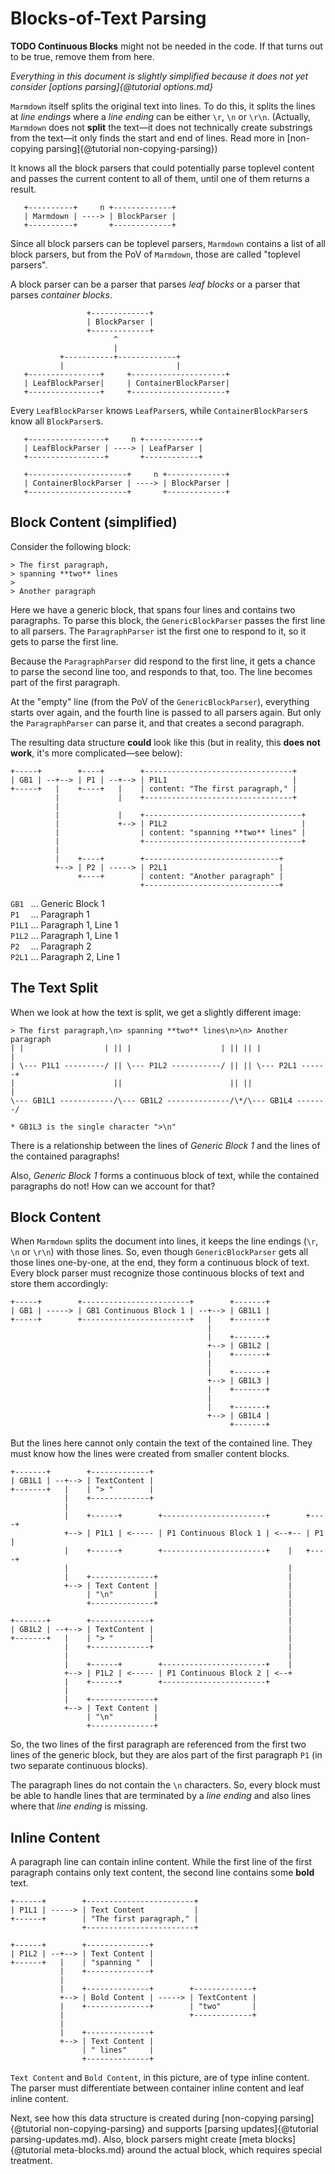 # Blocks-of-Text Parsing

**TODO Continuous Blocks** might not be needed in the code. If that turns out
to be true, remove them from here.

_Everything in this document is slightly simplified because it does not yet consider [options parsing]{@tutorial options.md}_

`Marmdown` itself splits the original text into lines. To do this, it splits
the lines at _line endings_ where a _line ending_ can be either `\r`, `\n`
or `\r\n`. (Actually, `Marmdown` does not **split** the text&mdash;it does
not technically create substrings from the text&mdash;it only finds the start
and end of lines. Read more in [non-copying parsing]{@tutorial non-copying-parsing})

It knows all the block parsers that could potentially parse toplevel content
and passes the current content to all of them, until one of them returns a result.

```
   +----------+     n +-------------+
   | Marmdown | ----> | BlockParser |
   +----------+       +-------------+
```

Since all block parsers can be toplevel parsers, `Marmdown` contains a list of
all block parsers, but from the PoV of `Marmdown`, those are called "toplevel
parsers".

A block parser can be a parser that parses _leaf blocks_ or a parser that parses
_container blocks_.

```
                 +-------------+
                 | BlockParser |
                 +-------------+
                       ^
                       |
           +-----------+-------------+
           |                         |
   +----------------+     +---------------------+
   | LeafBlockParser|     | ContainerBlockParser|
   +----------------+     +---------------------+
```

Every `LeafBlockParser` knows `LeafParser`s, while `ContainerBlockParser`s know
all `BlockParser`s.

```
   +-----------------+     n +------------+
   | LeafBlockParser | ----> | LeafParser |
   +-----------------+       +------------+

   +----------------------+     n +-------------+
   | ContainerBlockParser | ----> | BlockParser |
   +----------------------+       +-------------+
```

## Block Content (simplified)

Consider the following block:

```
> The first paragraph,
> spanning **two** lines
>
> Another paragraph
```

Here we have a generic block, that spans four lines and contains two paragraphs.
To parse this block, the `GenericBlockParser` passes the first line to all parsers.
The `ParagraphParser` ist the first one to respond to it, so it gets to parse the
first line.

Because the `ParagraphParser` did respond to the first line, it gets a chance to
parse the second line too, and responds to that, too. The line becomes part of the
first paragraph.

At the "empty" line (from the PoV of the `GenericBlockParser`), everything starts
over again, and the fourth line is passed to all parsers again. But only the
`ParagraphParser` can parse it, and that creates a second paragraph.

The resulting data structure **could** look like this (but in reality, this 
**does not work**, it's more complicated&mdash;see below):

```
+-----+        +----+        +---------------------------------+
| GB1 | --+--> | P1 | --+--> | P1L1                            |
+-----+   |    +----+   |    | content: "The first paragraph," |
          |             |    +---------------------------------+
          |
          |             |    +-----------------------------------+
          |             +--> | P1L2                              |
          |                  | content: "spanning **two** lines" |
          |                  +-----------------------------------+
          |
          |    +----+        +------------------------------+
          +--> | P2 | -----> | P2L1                         |
               +----+        | content: "Another paragraph" |
                             +------------------------------+
```

`GB1 ` ... Generic Block 1  
`P1  ` ... Paragraph 1  
`P1L1` ... Paragraph 1, Line 1  
`P1L2` ... Paragraph 1, Line 1  
`P2  ` ... Paragraph 2  
`P2L1` ... Paragraph 2, Line 1

## The Text Split

When we look at how the text is split, we get a slightly different image:

```
> The first paragraph,\n> spanning **two** lines\n>\n> Another paragraph
| |                  | || |                    | || || |               |
| \--- P1L1 ---------/ || \--- P1L2 -----------/ || || \--- P2L1 ------+
|                      ||                        || ||                 |
\--- GB1L1 ------------/\--- GB1L2 --------------/\*/\--- GB1L4 -------/

* GB1L3 is the single character ">\n"
```

There is a relationship between the lines of _Generic Block 1_ and the lines
of the contained paragraphs!

Also, _Generic Block 1_ forms a continuous block of text, while the contained
paragraphs do not! How can we account for that?

## Block Content

When `Marmdown` splits the document into lines, it keeps the line endings
(`\r`, `\n` or `\r\n`) with those lines. So, even though `GenericBlockParser`
gets all those lines one-by-one, at the end, they form a continuous block of
text. Every block parser must recognize those continuous blocks of text and
store them accordingly:

```
+-----+        +------------------------+        +-------+
| GB1 | -----> | GB1 Continuous Block 1 | --+--> | GB1L1 |
+-----+        +------------------------+   |    +-------+
                                            |
                                            |    +-------+
                                            +--> | GB1L2 |
                                            |    +-------+
                                            |
                                            |    +-------+
                                            +--> | GB1L3 |
                                            |    +-------+
                                            |
                                            |    +-------+
                                            +--> | GB1L4 |
                                                 +-------+
```

But the lines here cannot only contain the text of the contained line. They
must know how the lines were created from smaller content blocks.

```
+-------+        +-------------+
| GB1L1 | --+--> | TextContent |
+-------+   |    | "> "        |
            |    +-------------+
            |
            |    +------+        +-----------------------+        +----+
            +--> | P1L1 | <----- | P1 Continuous Block 1 | <--+-- | P1 |
            |    +------+        +-----------------------+    |   +----+
            |                                                 |
            |    +--------------+                             |
            +--> | Text Content |                             |
                 | "\n"         |                             |
                 +--------------+                             |
                                                              |
+-------+        +-------------+                              |
| GB1L2 | --+--> | TextContent |                              |
+-------+   |    | "> "        |                              |
            |    +-------------+                              |
            |                                                 |
            |    +------+        +-----------------------+    |
            +--> | P1L2 | <----- | P1 Continuous Block 2 | <--+
            |    +------+        +-----------------------+
            |
            |    +--------------+
            +--> | Text Content |
                 | "\n"         |
                 +--------------+
```

So, the two lines of the first paragraph are referenced from the first two
lines of the generic block, but they are alos part of the first paragraph `P1`
(in two separate continuous blocks).

The paragraph lines do not contain the `\n` characters. So, every block must
be able to handle lines that are terminated by a _line ending_ and also lines
where that _line ending_ is missing.

## Inline Content

A paragraph line can contain inline content. While the first line of the first
paragraph contains only text content, the second line contains some **bold** text.

```
+------+        +------------------------+
| P1L1 | -----> | Text Content           |
+------+        | "The first paragraph," |
                +------------------------+

+------+        +--------------+
| P1L2 | --+--> | Text Content |
+------+   |    | "spanning "  |
           |    +--------------+
           |
           |    +--------------+        +-------------+
           +--> | Bold Content | -----> | TextContent |
           |    +--------------+        | "two"       |
           |                            +-------------+
           |
           |    +--------------+
           +--> | Text Content |
                | " lines"     |
                +--------------+
```

`Text Content` and `Bold Content`, in this picture, are of type inline content.
The parser must differentiate between container inline content and leaf
inline content.

Next, see how this data structure is created during
[non-copying parsing]{@tutorial non-copying-parsing} and supports
[parsing updates]{@tutorial parsing-updates.md}. Also, block parsers might
create [meta blocks]{@tutorial meta-blocks.md} around the actual block, which
requires special treatment.
